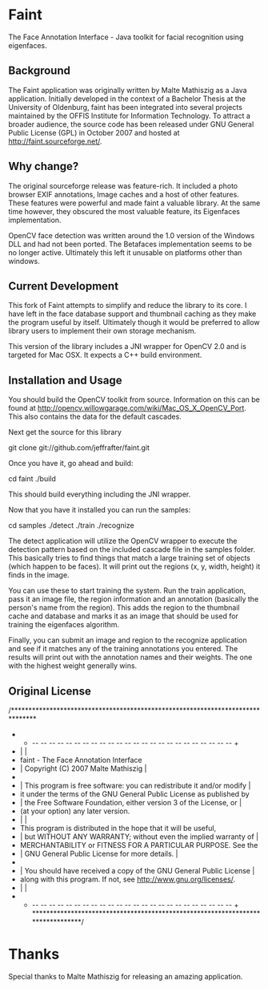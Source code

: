 Faint
=====
The Face Annotation Interface - Java toolkit for facial recognition using 
eigenfaces.

Background
----------
The Faint application was originally written by Malte Mathiszig as a Java 
application. Initially developed in the context of a Bachelor Thesis at the 
University of Oldenburg, faint has been integrated into several projects 
maintained by the OFFIS Institute for Information Technology. To attract a 
broader audience, the source code has been released under GNU General Public 
License (GPL) in October 2007 and hosted at http://faint.sourceforge.net/.

Why change?
-----------
The original sourceforge release was feature-rich. It included a photo browser
EXIF annotations, Image caches and a host of other features. These features
were powerful and made faint a valuable library. At the same time however, they
obscured the most valuable feature, its Eigenfaces implementation.

OpenCV face detection was written around the 1.0 version of the Windows DLL and
had not been ported. The Betafaces implementation seems to be no longer active.
Ultimately this left it unusable on platforms other than windows. 

Current Development
-------------------
This fork of Faint attempts to simplify and reduce the library to its core. I 
have left in the face database support and thumbnail caching as they make the
program useful by itself. Ultimately though it would be preferred to allow 
library users to implement their own storage mechanism.

This version of the library includes a JNI wrapper for OpenCV 2.0 and is 
targeted for Mac OSX. It expects a C++ build environment.

Installation and Usage
----------------------
You should build the OpenCV toolkit from source. Information on this can be 
found at http://opencv.willowgarage.com/wiki/Mac_OS_X_OpenCV_Port. This also 
contains the data for the default cascades.

Next get the source for this library

  git clone git://github.com/jeffrafter/faint.git
  
Once you have it, go ahead and build:

  cd faint
  ./build

This should build everything including the JNI wrapper. 

Now that you have it installed you can run the samples:

  cd samples
  ./detect
  ./train
  ./recognize
  
The detect application will utilize the OpenCV wrapper to execute the detection
pattern based on the included cascade file in the samples folder. This basically
tries to find things that match a large training set of objects (which happen
to be faces). It will print out the regions (x, y, width, height) it finds 
in the image.

You can use these to start training the system. Run the train application, 
pass it an image file, the region information and an annotation (basically the
person's name from the region). This adds the region to the thumbnail cache
and database and marks it as an image that should be used for training the 
eigenfaces algorithm.

Finally, you can submit an image and region to the recognize application and 
see if it matches any of the training annotations you entered. The results
will print out with the annotation names and their weights. The one with 
the highest weight generally wins.
  

Original License
----------------

/*******************************************************************************
 * + -- -- -- -- -- -- -- -- -- -- -- -- -- -- -- -- -- -- -- -- -- -- -- -- +
 * |                                                                         |
 *    faint - The Face Annotation Interface
 * |  Copyright (C) 2007  Malte Mathiszig                                    |
 * 
 * |  This program is free software: you can redistribute it and/or modify   |
 *    it under the terms of the GNU General Public License as published by
 * |  the Free Software Foundation, either version 3 of the License, or      |
 *    (at your option) any later version.                                     
 * |                                                                         |
 *    This program is distributed in the hope that it will be useful,
 * |  but WITHOUT ANY WARRANTY; without even the implied warranty of         |
 *    MERCHANTABILITY or FITNESS FOR A PARTICULAR PURPOSE.  See the
 * |  GNU General Public License for more details.                           |
 * 
 * |  You should have received a copy of the GNU General Public License      |
 *    along with this program.  If not, see <http://www.gnu.org/licenses/>.
 * |                                                                         |
 * + -- -- -- -- -- -- -- -- -- -- -- -- -- -- -- -- -- -- -- -- -- -- -- -- +
 *******************************************************************************/

Thanks
======
Special thanks to Malte Mathiszig for releasing an amazing application.